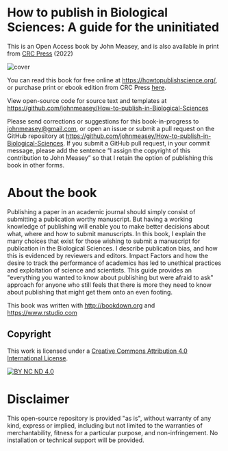 # How to publish in Biological Sciences: A guide for the uninitiated

This is an Open Access book by John Measey, and is also available in print from [CRC Press](https://www.routledge.com/How-to-Publish-in-Biological-Sciences-A-Guide-for-the-Uninitiated/Measey/p/book/9781032116419) (2022)

![cover](https://user-images.githubusercontent.com/25199650/131245320-269a0b7d-9c04-415a-967a-bef5f0d4ebb9.jpg)

You can read this book for free online at https://howtopublishscience.org/, or purchase print or ebook edition from CRC Press [here](https://www.routledge.com/How-to-Publish-in-Biological-Sciences-A-Guide-for-the-Uninitiated/Measey/p/book/9781032116419).

View open-source code for source text and templates at https://github.com/johnmeasey/How-to-publish-in-Biological-Sciences

Please send corrections or suggestions for this book-in-progress to johnmeasey@gmail.com, or open an issue or submit a pull request on the GitHub repository at https://github.com/johnmeasey/How-to-publish-in-Biological-Sciences. If you submit a GitHub pull request, in your commit message, please add the sentence “I assign the copyright of this contribution to John Measey” so that I retain the option of publishing this book in other forms.

# About the book
Publishing a paper in an academic journal should simply consist of submitting a publication worthy manuscript. But having a working knowledge of publishing will enable you to make better decisions about what, where and how to submit manuscripts. In this book, I explain the many choices that exist for those wishing to submit a manuscript for publication in the Biological Sciences. I describe publication bias, and how this is evidenced by reviewers and editors. Impact Factors and how the desire to track the performance of academics has led to unethical practices and exploitation of science and scientists. This guide provides an "everything you wanted to know about publishing but were afraid to ask" approach for anyone who still feels that there is more they need to know about publishing that might get them onto an even footing.

This book was written with http://bookdown.org and https://www.rstudio.com


## Copyright
This work is licensed under a
[Creative Commons Attribution 4.0 International License][cc-by].

[![BY NC ND 4.0][cc-by-image]][cc-by]

[cc-by]: https://creativecommons.org/licenses/by-nc-nd/4.0/
[cc-by-image]: http://mirrors.creativecommons.org/presskit/buttons/88x31/png/by-nc-nd.png
[cc-by-shield]: http://mirrors.creativecommons.org/presskit/buttons/80x15/svg/by-nc-nd.svg


# Disclaimer
This open-source repository is provided "as is", without warranty of any kind, express or implied, including but not limited to the warranties of merchantability, fitness for a particular purpose, and non-infringement. No installation or technical support will be provided.
